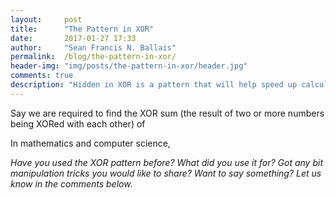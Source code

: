 ```yaml
---
layout:     post
title:      "The Pattern in XOR"
date:       2017-01-27 17:33
author:     "Sean Francis N. Ballais"
permalink:  /blog/the-pattern-in-xor/
header-img: "img/posts/the-pattern-in-xor/header.jpg"
comments: true
description: "Hidden in XOR is a pattern that will help speed up calculating the XOR sum in a given range."
---
```


Say we are required to find the XOR sum (the result of two or more numbers being XORed with each other) of

In mathematics and computer science,

*Have you used the XOR pattern before? What did you use it for? Got any bit manipulation tricks you would like to share? Want to say something? Let us know in the comments below.*
